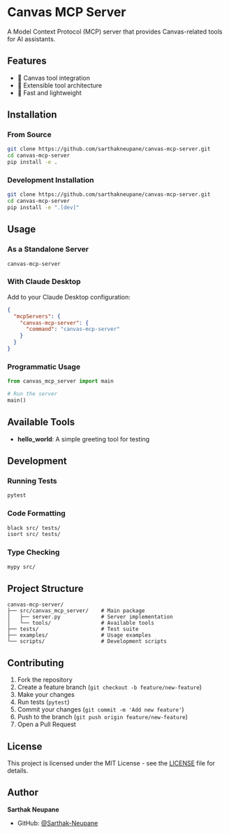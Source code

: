 # Canvas MCP Server

A Model Context Protocol (MCP) server that provides Canvas-related tools for AI assistants.

## Features

- 🎨 Canvas tool integration
- 🔧 Extensible tool architecture
- 🚀 Fast and lightweight

## Installation

### From Source

```bash
git clone https://github.com/sarthakneupane/canvas-mcp-server.git
cd canvas-mcp-server
pip install -e .
```

### Development Installation

```bash
git clone https://github.com/sarthakneupane/canvas-mcp-server.git
cd canvas-mcp-server
pip install -e ".[dev]"
```

## Usage

### As a Standalone Server

```bash
canvas-mcp-server
```

### With Claude Desktop

Add to your Claude Desktop configuration:

```json
{
  "mcpServers": {
    "canvas-mcp-server": {
      "command": "canvas-mcp-server"
    }
  }
}
```

### Programmatic Usage

```python
from canvas_mcp_server import main

# Run the server
main()
```

## Available Tools

- **hello_world**: A simple greeting tool for testing

## Development

### Running Tests

```bash
pytest
```

### Code Formatting

```bash
black src/ tests/
isort src/ tests/
```

### Type Checking

```bash
mypy src/
```

## Project Structure

```
canvas-mcp-server/
├── src/canvas_mcp_server/    # Main package
│   ├── server.py             # Server implementation
│   └── tools/                # Available tools
├── tests/                    # Test suite
├── examples/                 # Usage examples
└── scripts/                  # Development scripts
```

## Contributing

1. Fork the repository
2. Create a feature branch (`git checkout -b feature/new-feature`)
3. Make your changes
4. Run tests (`pytest`)
5. Commit your changes (`git commit -m 'Add new feature'`)
6. Push to the branch (`git push origin feature/new-feature`)
7. Open a Pull Request

## License

This project is licensed under the MIT License - see the [LICENSE](LICENSE) file for details.

## Author

**Sarthak Neupane**

- GitHub: [@Sarthak-Neupane](https://github.com/Sarthak-Neupane)
